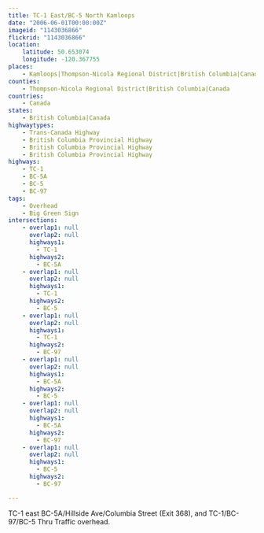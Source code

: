 ```yaml
---
title: TC-1 East/BC-5 North Kamloops
date: "2006-06-01T00:00:00Z"
imageid: "1143036866"
flickrid: "1143036866"
location:
    latitude: 50.653074
    longitude: -120.367755
places:
    - Kamloops|Thompson-Nicola Regional District|British Columbia|Canada
counties:
    - Thompson-Nicola Regional District|British Columbia|Canada
countries:
    - Canada
states:
    - British Columbia|Canada
highwaytypes:
    - Trans-Canada Highway
    - British Columbia Provincial Highway
    - British Columbia Provincial Highway
    - British Columbia Provincial Highway
highways:
    - TC-1
    - BC-5A
    - BC-5
    - BC-97
tags:
    - Overhead
    - Big Green Sign
intersections:
    - overlap1: null
      overlap2: null
      highways1:
        - TC-1
      highways2:
        - BC-5A
    - overlap1: null
      overlap2: null
      highways1:
        - TC-1
      highways2:
        - BC-5
    - overlap1: null
      overlap2: null
      highways1:
        - TC-1
      highways2:
        - BC-97
    - overlap1: null
      overlap2: null
      highways1:
        - BC-5A
      highways2:
        - BC-5
    - overlap1: null
      overlap2: null
      highways1:
        - BC-5A
      highways2:
        - BC-97
    - overlap1: null
      overlap2: null
      highways1:
        - BC-5
      highways2:
        - BC-97

---
```

TC-1 east BC-5A/Hillside Ave/Columbia Street (Exit 368), and TC-1/BC-97/BC-5 Thru Traffic overhead.